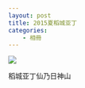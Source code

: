 ```yaml
---
layout: post
title: 2015夏稻城亚丁
categories:
    - 相冊
---
```

[![][image]][image]

稻城亚丁仙乃日神山


[image]:      https://dl.dropboxusercontent.com/s/77qzmj9hok8m37d/DSC01462.JPG
